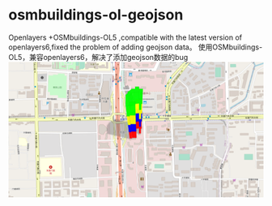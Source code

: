 # osmbuildings-ol-geojson
Openlayers +OSMbuildings-OL5 ,compatible with the latest version of openlayers6,fixed the problem of adding geojson data。 
使用OSMbuildings-OL5，兼容openlayers6，解决了添加geojson数据的bug
![Image text](https://raw.githubusercontent.com/Oyoyoyoyoyoyoyoyo/osmbuildings-ol-geojson/master/data/img/build.png)
